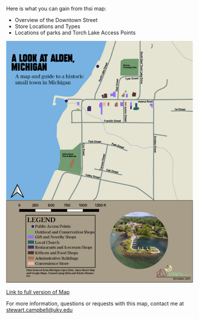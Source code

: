 

Here is what you can gain from thsi map:

* Overview of the Downtown Street
* Store Locations and Types
* Locations of parks and Torch Lake Access Points

![Description of Image](FinalMap.jpg)

[Link to full version of Map](AldenMap.pdf)

For more information, questions or requests with this map, contact me at stewart.campbell@uky.edu
